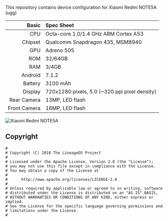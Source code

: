 This repository contains device configuration for Xiaomi Redmi NOTE5A (ugg)

Basic   | Spec Sheet
-------:|:----------
CPU     | Octa-core 1.0/1.4 GHz ARM Cortex A53
Chipset | Qualcomm Snapdragon 435, MSM8940
GPU     | Adreno 505
ROM     | 32/64GB 
RAM     | 3/4GB
Android | 7.1.2
Battery | 3100 mAh
Display | 720x1280 pixels, 5.0 (~320 ppi pixel density)
Rear Camera  | 13MP, LED flash
Front Camera | 16MP, LED flash

![Xiaomi Redmi NOTE5A](https://camo.githubusercontent.com/487fcf781ad9de14c71ef8bd775af4e88dbba2be/68747470733a2f2f63646e322e67736d6172656e612e636f6d2f76762f706963732f7869616f6d692f7869616f6d692d7265646d692d6e6f74652d35612d322e6a7067 "Xiaomi NOTE5A")

## Copyright

```
#
# Copyright (C) 2018 The LineageOS Project
#
# Licensed under the Apache License, Version 2.0 (the "License");
# you may not use this file except in compliance with the License.
# You may obtain a copy of the License at
#
#      http://www.apache.org/licenses/LICENSE-2.0
#
# Unless required by applicable law or agreed to in writing, software
# distributed under the License is distributed on an "AS IS" BASIS,
# WITHOUT WARRANTIES OR CONDITIONS OF ANY KIND, either express or implied.
# See the License for the specific language governing permissions and
# limitations under the License.
#
